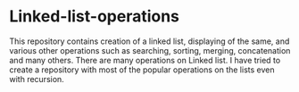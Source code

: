 # Linked-list-operations
This repository contains creation of a linked list, displaying of the same, and various other operations such as searching, sorting, merging, concatenation and many others.
There are many operations on Linked list. I have tried to create a repository with most of the popular operations on the lists even with recursion.
